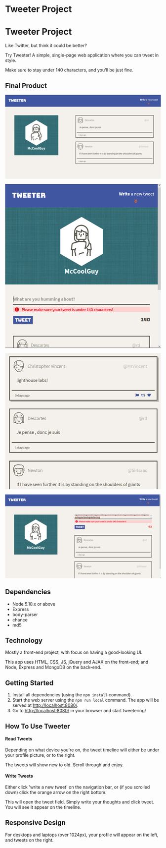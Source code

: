 # Tweeter Project
# Tweeter Project

Like Twitter, but think it could be better?

Try Tweeter! A simple, single-page web application where you can tweet in style.

Make sure to stay under 140 characters, and you'll be just fine.

## Final Product

!["Tweeter on desktop"](https://raw.githubusercontent.com/BeamMeup-fail/tweeter/master/Screenshots/desktop.PNG)

!["Tweetering on mobile"](https://raw.githubusercontent.com/BeamMeup-fail/tweeter/master/Screenshots/mobile.PNG)

!["Timeline on mobile"](https://raw.githubusercontent.com/BeamMeup-fail/tweeter/master/Screenshots/timeline.PNG)

!["Too long tweet error"](https://raw.githubusercontent.com/BeamMeup-fail/tweeter/master/Screenshots/tomanyChars.PNG)

## Dependencies

- Node 5.10.x or above
- Express
- body-parser
- chance
- md5

## Technology

Mostly a front-end project, with focus on having a good-looking UI.

This app uses HTML, CSS, JS, jQuery and AJAX on the front-end; and  Node, Express and MongoDB on the back-end.

## Getting Started

1. Install all dependencies (using the `npm install` command).
2. Start the web server using the `npm run local` command. The app will be served at <http://localhost:8080/>.
3. Go to <http://localhost:8080/> in your browser and start tweetering!

## How To Use Tweeter

#### Read Tweets

Depending on what device you're on, the tweet timeline will either be under your profile picture, or to the right.

The tweets will show new to old. Scroll through and enjoy.

#### Write Tweets

Either click 'write a new tweet' on the navigation bar, or (if you scrolled down) click the orange arrow on the right bottom.

This will open the tweet field. Simply write your thoughts and click tweet. You will see it appear on the timeline.

## Responsive Design

For desktops and laptops (over 1024px), your profile will appear on the left, and tweets on the right.
